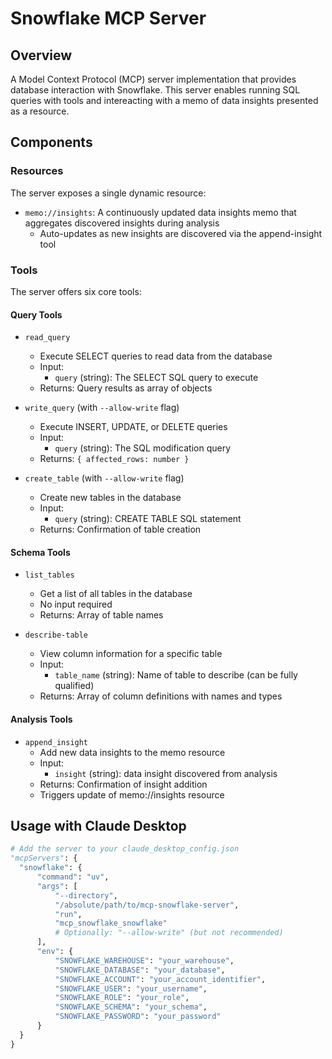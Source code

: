 # Snowflake MCP Server

## Overview
A Model Context Protocol (MCP) server implementation that provides database interaction with Snowflake. This server enables running SQL queries with tools and intereacting with a memo of data insights presented as a resource.

## Components

### Resources
The server exposes a single dynamic resource:
- `memo://insights`: A continuously updated data insights memo that aggregates discovered insights during analysis
  - Auto-updates as new insights are discovered via the append-insight tool

### Tools
The server offers six core tools:

#### Query Tools
- `read_query`
   - Execute SELECT queries to read data from the database
   - Input:
     - `query` (string): The SELECT SQL query to execute
   - Returns: Query results as array of objects

- `write_query` (with `--allow-write` flag)
   - Execute INSERT, UPDATE, or DELETE queries
   - Input:
     - `query` (string): The SQL modification query
   - Returns: `{ affected_rows: number }`

- `create_table` (with `--allow-write` flag)
   - Create new tables in the database
   - Input:
     - `query` (string): CREATE TABLE SQL statement
   - Returns: Confirmation of table creation

#### Schema Tools
- `list_tables`
   - Get a list of all tables in the database
   - No input required
   - Returns: Array of table names

- `describe-table`
   - View column information for a specific table
   - Input:
     - `table_name` (string): Name of table to describe (can be fully qualified)
   - Returns: Array of column definitions with names and types

#### Analysis Tools
- `append_insight`
   - Add new data insights to the memo resource
   - Input:
     - `insight` (string): data insight discovered from analysis
   - Returns: Confirmation of insight addition
   - Triggers update of memo://insights resource


## Usage with Claude Desktop

```python
# Add the server to your claude_desktop_config.json
"mcpServers": {
  "snowflake": {
      "command": "uv",
      "args": [
          "--directory",
          "/absolute/path/to/mcp-snowflake-server",
          "run",
          "mcp_snowflake_snowflake"
          # Optionally: "--allow-write" (but not recommended)
      ],
      "env": {
          "SNOWFLAKE_WAREHOUSE": "your_warehouse",
          "SNOWFLAKE_DATABASE": "your_database",
          "SNOWFLAKE_ACCOUNT": "your_account_identifier",
          "SNOWFLAKE_USER": "your_username",
          "SNOWFLAKE_ROLE": "your_role",
          "SNOWFLAKE_SCHEMA": "your_schema",
          "SNOWFLAKE_PASSWORD": "your_password"
      }
  }
}
```